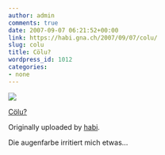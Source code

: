 ```yaml
---
author: admin
comments: true
date: 2007-09-07 06:21:52+00:00
link: https://habi.gna.ch/2007/09/07/colu/
slug: colu
title: Cölu?
wordpress_id: 1012
categories:
- none
---
```



 [![](http://farm2.static.flickr.com/1047/1339637899_d19bfd30e2_m.jpg)](http://www.flickr.com/photos/habi/1339637899/)
   

 
  [Cölu?](http://www.flickr.com/photos/habi/1339637899/)
    

  Originally uploaded by [habi](http://www.flickr.com/people/habi/).
 



Die augenfarbe irritiert mich etwas...
  

